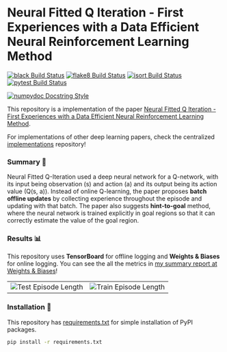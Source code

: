 # Neural Fitted Q Iteration - First Experiences with a Data Efficient Neural Reinforcement Learning Method

[![black Build Status](https://img.shields.io/travis/com/seungjaeryanlee/implementations-nfq.svg?label=black)](https://travis-ci.com/seungjaeryanlee/implementations-nfq)
[![flake8 Build Status](https://img.shields.io/travis/com/seungjaeryanlee/implementations-nfq.svg?label=flake8)](https://travis-ci.com/seungjaeryanlee/implementations-nfq)
[![isort Build Status](https://img.shields.io/travis/com/seungjaeryanlee/implementations-nfq.svg?label=isort)](https://travis-ci.com/seungjaeryanlee/implementations-nfq)
[![pytest Build Status](https://img.shields.io/travis/com/seungjaeryanlee/implementations-nfq.svg?label=pytest)](https://travis-ci.com/seungjaeryanlee/implementations-nfq)

[![numpydoc Docstring Style](https://img.shields.io/badge/docstring-numpydoc-blue.svg)](https://numpydoc.readthedocs.io/en/latest/format.html#docstring-standard)

This repository is a implementation of the paper [Neural Fitted Q Iteration - First Experiences with a Data Efficient Neural Reinforcement Learning Method](/paper.pdf).

For implementations of other deep learning papers, check the centralized [implementations](https://github.com/seungjaeryanlee/implementations) repository!

### Summary 📝

Neural Fitted Q-Iteration used a deep neural network for a Q-network, with its input being observation (s) and action (a) and its output being its action value (Q(s, a)). Instead of online Q-learning, the paper proposes **batch offline updates** by collecting experience throughout the episode and updating with that batch. The paper also suggests **hint-to-goal** method, where the neural network is trained explicitly in goal regions so that it can correctly estimate the value of the goal region.

### Results 📊

This repository uses **TensorBoard** for offline logging and **Weights & Biases** for online logging. You can see the all the metrics in [my summary report at Weights & Biases](https://app.wandb.ai/seungjaeryanlee/implementations-nfq/reports?view=seungjaeryanlee%2FSummary)!

| | |
|-|-|
| ![Test Episode Length](https://user-images.githubusercontent.com/6107926/61712085-83d23c80-ad90-11e9-9e11-326e0ab618ef.png) | ![Train Episode Length](https://user-images.githubusercontent.com/6107926/61712087-83d23c80-ad90-11e9-92be-1c43255da327.png) |

### Installation 🧱

This repository has [requirements.txt](/requirements.txt) for simple installation of PyPI packages.

```bash
pip install -r requirements.txt
```
